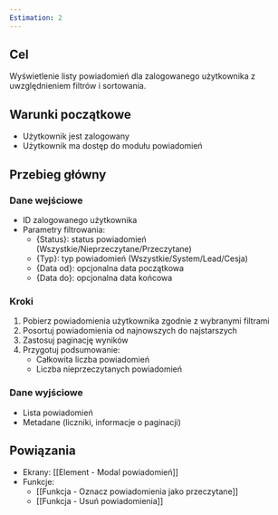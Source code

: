 ```yaml
---
Estimation: 2
---
```


## Cel

Wyświetlenie listy powiadomień dla zalogowanego użytkownika z uwzględnieniem filtrów i sortowania.

## Warunki początkowe

- Użytkownik jest zalogowany
- Użytkownik ma dostęp do modułu powiadomień

## Przebieg główny

### Dane wejściowe

- ID zalogowanego użytkownika
- Parametry filtrowania:
  - {Status}: status powiadomień (Wszystkie/Nieprzeczytane/Przeczytane)
  - {Typ}: typ powiadomień (Wszystkie/System/Lead/Cesja)
  - {Data od}: opcjonalna data początkowa
  - {Data do}: opcjonalna data końcowa

### Kroki

1. Pobierz powiadomienia użytkownika zgodnie z wybranymi filtrami
2. Posortuj powiadomienia od najnowszych do najstarszych
3. Zastosuj paginację wyników
4. Przygotuj podsumowanie:
   - Całkowita liczba powiadomień
   - Liczba nieprzeczytanych powiadomień

### Dane wyjściowe

- Lista powiadomień
- Metadane (liczniki, informacje o paginacji)

## Powiązania

- Ekrany: [[Element - Modal powiadomień]]
- Funkcje:
  - [[Funkcja - Oznacz powiadomienia jako przeczytane]]
  - [[Funkcja - Usuń powiadomienia]]
